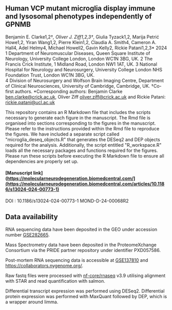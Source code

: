 ## Human VCP mutant microglia display immune and lysosomal phenotypes independently of GPNMB
Benjamin E. Clarke1,2†*, Oliver J. Ziff1,2,3†*, Giulia Tyzack1,2, Marija Petrić Howe1,2, Yiran Wang1,2, Pierre Klein1,2, Claudia A. Smith4, Cameron A. Hall4, Adel Helmy4, Michael Howell2, Gavin Kelly2, Rickie Patani1,2,3*
2024
1 Department of Neuromuscular Diseases, Queen Square Institute of Neurology, University College London, London WC1N 3BG, UK.
2 The Francis Crick Institute, 1 Midland Road, London NW1 1AT, UK.
3 National Hospital for Neurology and Neurosurgery, University College London NHS Foundation Trust, London WC1N 3BG, UK.  
4 Division of Neurosurgery and Wolfson Brain Imaging Centre, Department of Clinical Neurosciences, University of Cambridge, Cambridge, UK.
†Co-first authors. *Corresponding authors: Benjamin Clarke ben.clarke@crick.ac.uk, Oliver Ziff oliver.ziff@crick.ac.uk and Rickie Patani: rickie.patani@ucl.ac.uk 

This repository contains an R Markdown file that includes the scripts necessary to generate each figure in the manuscript. The Rmd file is organised into sections corresponding to the figures in the manuscript. Please refer to the instructions provided within the Rmd file to reproduce the figures. We have included a separate script called "microglia_deseq_objects.R" that generates the DESeq2 and DEP objects required for the analysis. Additionally, the script entitled "R_workspace.R" loads all the necessary packages and functions required for the figures. Please run these scripts before executing the R Markdown file to ensure all dependencies are properly set up.

#### [Manuscript link](https://molecularneurodegeneration.biomedcentral.com/](https://molecularneurodegeneration.biomedcentral.com/articles/10.1186/s13024-024-00773-1)
DOI : 10.1186/s13024-024-00773-1
MOND-D-24-00068R2

## Data availability

RNA sequencing data have been deposited in the GEO under accession number [GSE282665](https://www.ncbi.nlm.nih.gov/geo/query/acc.cgi?acc=GSE282665). 

Mass Spectrometry data have been deposited in the ProteomeXchange Consortium via the PRIDE partner repository under identifier PXD057586.

Post-mortem RNA sequencing data is accessible at [GSE137810](https://www.ncbi.nlm.nih.gov/geo/query/acc.cgi?acc=GSE137810) and https://collaborators.nygenome.org/. 

Raw fastq files were processed with [nf-core/rnaseq](https://nf-co.re/rnaseq) v3.9 utilising alignment with STAR and read quantification with salmon. 

Differential transcript expression was performed using DESeq2. Differential protein expression was performed with MaxQuant followed by DEP, which is a wrapper around limma.
